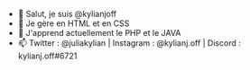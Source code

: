 - 👋 Salut, je suis @kylianjoff
- 👀 Je gère en HTML et en CSS
- 🌱 J'apprend actuellement le PHP et le JAVA
- 📫 Twitter : @juliakylian | Instagram : @kylianj.off | Discord : kylianj.off#6721

<!---
kylianjoff/kylianjoff is a ✨ special ✨ repository because its `README.md` (this file) appears on your GitHub profile.
You can click the Preview link to take a look at your changes.
--->
